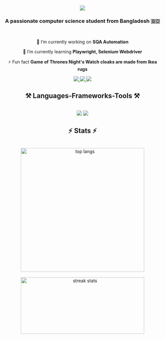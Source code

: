<h1 align="center">
    <img src="https://readme-typing-svg.herokuapp.com/?font=Righteous&size=35&center=true&vCenter=true&width=500&height=70&duration=4000&lines=Hi+There!+👋;+I'm+Tanvir!;" />
</h1>

<h3 align="center">A passionate computer science student from Bangladesh 🇧🇩</h3>

<br/>

<div align="center">
 
 🔭 I’m currently working on **SQA Automation**
 
 🌱 I’m currently learning **Playwright, Selenium Webdriver**

⚡ Fun fact **Game of Thrones Night's Watch cloaks are made from Ikea rugs**

 </div>
 
<div align="center"> 


  <a href="https://www.linkedin.com/in/mdtanhassan/" target="_blank">
  <img src="https://img.shields.io/badge/LinkedIn-0077B5?style=for-the-badge&logo=linkedin&logoColor=white" />
</a>
  <a href="https://www.facebook.com/rogerthattan46481/">
     <img src="https://img.shields.io/badge/Facebook-1877F2?style=for-the-badge&logo=facebook&logoColor=white" /> <!-- sqlite, safari, google-chrome are other good icon options -->
</a> 
<a href="https://scholar.google.com/citations?user=Wu-Rd-UAAAAJ&hl=en&authuser=1&oi=sra">
  <img src="https://img.shields.io/badge/Google%20Scholar-4285F4?style=for-the-badge&logo=google-scholar&logoColor=white" />
</a>


</div>
 
<h2 align="center">⚒️ Languages-Frameworks-Tools ⚒️</h2>
<br/>
<div align="center">
    <img src="https://skillicons.dev/icons?i=c,cpp,cs,html,css,java,js,php,py,tailwind,mysql" />
    <img src="https://skillicons.dev/icons?i=arduino,figma,github,matlab,ps,pr,pytorch,sublime,sklearn,tensorflow,ubuntu,vscode" /><br>
</div>

<h2 align="center">⚡ Stats ⚡</h2>
<br>
<div align=center>
  <img width=390 align="center" src="https://github-readme-stats-salesp07.vercel.app/api/top-langs/?username=rogerthattan&hide=HTML&langs_count=8&layout=compact&theme=react&border_radius=10&size_weight=0.5&count_weight=0.5&exclude_repo=github-readme-stats" alt="top langs" />
<br/> 
<br/> 
<img width=390 height = 178 src="https://github-readme-streak-stats-salesp07.vercel.app/?user=rogerthattan&count_private=true&theme=react&border_radius=12" alt="streak stats"/>
  
 
</div>


